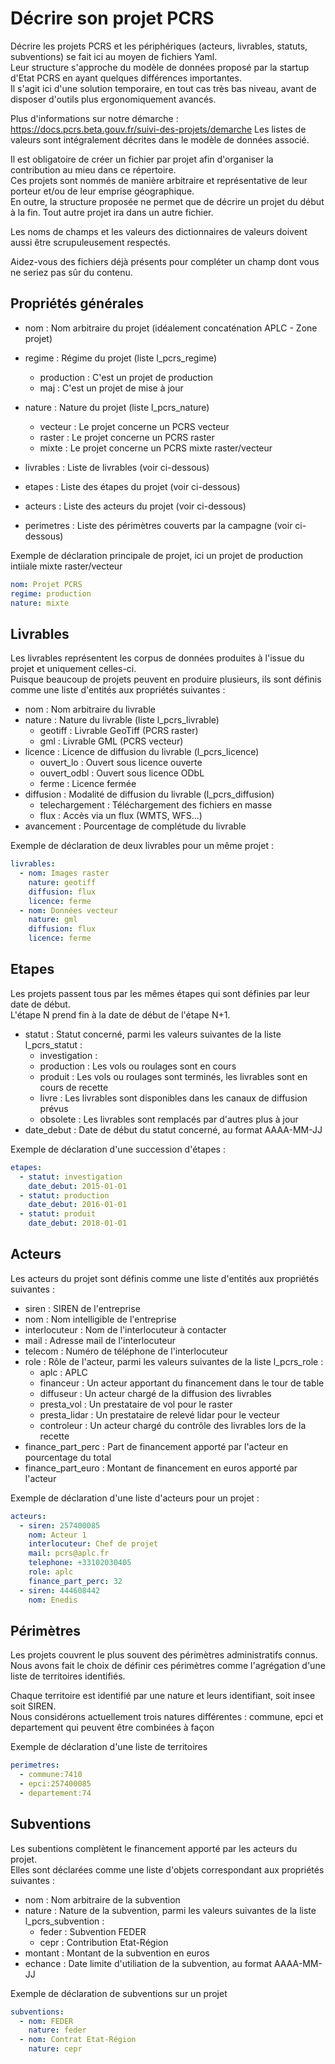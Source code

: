 # Décrire son projet PCRS

Décrire les projets PCRS et les périphériques (acteurs, livrables, statuts, subventions) se fait ici au moyen de fichiers Yaml.  
Leur structure s'approche du modèle de données proposé par la startup d'Etat PCRS en ayant quelques différences importantes.  
Il s'agit ici d'une solution temporaire, en tout cas très bas niveau, avant de disposer d'outils plus ergonomiquement avancés.

Plus d'informations sur notre démarche : https://docs.pcrs.beta.gouv.fr/suivi-des-projets/demarche
Les listes de valeurs sont intégralement décrites dans le modèle de données associé.

Il est obligatoire de créer un fichier par projet afin d'organiser la contribution au mieu dans ce répertoire.  
Ces projets sont nommés de manière arbitraire et représentative de leur porteur et/ou de leur emprise géographique.  
En outre, la structure proposée ne permet que de décrire un projet du début à la fin. Tout autre projet ira dans un autre fichier.

Les noms de champs et les valeurs des dictionnaires de valeurs doivent aussi être scrupuleusement respectés.

Aidez-vous des fichiers déjà présents pour compléter un champ dont vous ne seriez pas sûr du contenu.

## Propriétés générales

* nom : Nom arbitraire du projet (idéalement concaténation APLC - Zone projet)
* regime : Régime du projet (liste l_pcrs_regime)
    * production : C'est un projet de production
    * maj : C'est un projet de mise à jour
* nature : Nature du projet (liste l_pcrs_nature)
    * vecteur : Le projet concerne un PCRS vecteur
    * raster : Le projet concerne un PCRS raster
    * mixte : Le projet concerne un PCRS mixte raster/vecteur

* livrables : Liste de livrables (voir ci-dessous)

* etapes : Liste des étapes du projet (voir ci-dessous)

* acteurs : Liste des acteurs du projet (voir ci-dessous)

* perimetres : Liste des périmètres couverts par la campagne (voir ci-dessous)

Exemple de déclaration principale de projet, ici un projet de production intiiale mixte raster/vecteur
```yaml
nom: Projet PCRS
regime: production
nature: mixte
```

## Livrables

Les livrables représentent les corpus de données produites à l'issue du projet et uniquement celles-ci.  
Puisque beaucoup de projets peuvent en produire plusieurs, ils sont définis comme une liste d'entités aux propriétés suivantes :

* nom : Nom arbitraire du livrable
* nature : Nature du livrable (liste l_pcrs_livrable)
    * geotiff : Livrable GeoTiff (PCRS raster)
    * gml : Livrable GML (PCRS vecteur)
* licence : Licence de diffusion du livrable (l_pcrs_licence)
    * ouvert_lo : Ouvert sous licence ouverte
    * ouvert_odbl : Ouvert sous licence ODbL
    * ferme : Licence fermée
* diffusion : Modalité de diffusion du livrable (l_pcrs_diffusion)
    * telechargement : Téléchargement des fichiers en masse
    * flux : Accès via un flux (WMTS, WFS...)
* avancement : Pourcentage de complétude du livrable

Exemple de déclaration de deux livrables pour un même projet :
```yaml
livrables:
  - nom: Images raster
    nature: geotiff
    diffusion: flux
    licence: ferme
  - nom: Données vecteur
    nature: gml
    diffusion: flux
    licence: ferme
```

## Etapes

Les projets passent tous par les mêmes étapes qui sont définies par leur date de début.  
L'étape N prend fin à la date de début de l'étape N+1.

* statut : Statut concerné, parmi les valeurs suivantes de la liste l_pcrs_statut :
  * investigation : 
  * production : Les vols ou roulages sont en cours
  * produit : Les vols ou roulages sont terminés, les livrables sont en cours de recette
  * livre : Les livrables sont disponibles dans les canaux de diffusion prévus
  * obsolete : Les livrables sont remplacés par d'autres plus à jour
* date_debut : Date de début du statut concerné, au format AAAA-MM-JJ

Exemple de déclaration d'une succession d'étapes :
```yaml
etapes: 
  - statut: investigation
    date_debut: 2015-01-01
  - statut: production
    date_debut: 2016-01-01
  - statut: produit
    date_debut: 2018-01-01
```

## Acteurs

Les acteurs du projet sont définis comme une liste d'entités aux propriétés suivantes :

* siren : SIREN de l'entreprise
* nom : Nom intelligible de l'entreprise
* interlocuteur : Nom de l'interlocuteur à contacter
* mail : Adresse mail de l'interlocuteur
* telecom : Numéro de téléphone de l'interlocuteur
* role : Rôle de l'acteur, parmi les valeurs suivantes de la liste l_pcrs_role :
  * aplc : APLC
  * financeur : Un acteur apportant du financement dans le tour de table
  * diffuseur : Un acteur chargé de la diffusion des livrables
  * presta_vol : Un prestataire de vol pour le raster
  * presta_lidar : Un prestataire de relevé lidar pour le vecteur
  * controleur : Un acteur chargé du contrôle des livrables lors de la recette
* finance_part_perc : Part de financement apporté par l'acteur en pourcentage du total
* finance_part_euro : Montant de financement en euros apporté par l'acteur

Exemple de déclaration d'une liste d'acteurs pour un projet :
```yaml
acteurs: 
  - siren: 257400085
    nom: Acteur 1
    interlocuteur: Chef de projet
    mail: pcrs@aplc.fr
    telephone: +33102030405
    role: aplc
    finance_part_perc: 32
  - siren: 444608442
    nom: Enedis
```

## Périmètres

Les projets couvrent le plus souvent des périmètres administratifs connus.  
Nous avons fait le choix de définir ces périmètres comme l'agrégation d'une liste de territoires identifiés.

Chaque territoire est identifié par une nature et leurs identifiant, soit insee soit SIREN.  
Nous considérons actuellement trois natures différentes : commune, epci et departement qui peuvent être combinées à façon

Exemple de déclaration d'une liste de territoires
```yaml
perimetres:
  - commune:7410
  - epci:257400085
  - departement:74
```

## Subventions

Les subentions complètent le financement apporté par les acteurs du projet.  
Elles sont déclarées comme une liste d'objets correspondant aux propriétés suivantes :
* nom : Nom arbitraire de la subvention
* nature : Nature de la subvention, parmi les valeurs suivantes de la liste l_pcrs_subvention :
  * feder : Subvention FEDER
  * cepr : Contribution Etat-Région
* montant : Montant de la subvention en euros
* echance : Date limite d'utiliation de la subvention, au format AAAA-MM-JJ

Exemple de déclaration de subventions sur un projet
```yaml
subventions: 
  - nom: FEDER
    nature: feder
  - nom: Contrat Etat-Région
    nature: cepr
```